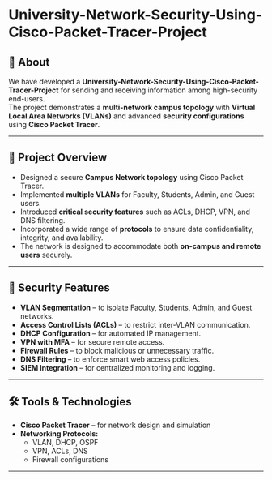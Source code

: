 # University-Network-Security-Using-Cisco-Packet-Tracer-Project


## 📌 About
We have developed a **University-Network-Security-Using-Cisco-Packet-Tracer-Project** for sending and receiving information among high-security end-users.  
The project demonstrates a **multi-network campus topology** with **Virtual Local Area Networks (VLANs)** and advanced **security configurations** using **Cisco Packet Tracer**.

---

## 🏫 Project Overview
- Designed a secure **Campus Network topology** using Cisco Packet Tracer.  
- Implemented **multiple VLANs** for Faculty, Students, Admin, and Guest users.  
- Introduced **critical security features** such as ACLs, DHCP, VPN, and DNS filtering.  
- Incorporated a wide range of **protocols** to ensure data confidentiality, integrity, and availability.  
- The network is designed to accommodate both **on-campus and remote users** securely.

---

## 🔐 Security Features
- **VLAN Segmentation** – to isolate Faculty, Students, Admin, and Guest networks.  
- **Access Control Lists (ACLs)** – to restrict inter-VLAN communication.  
- **DHCP Configuration** – for automated IP management.  
- **VPN with MFA** – for secure remote access.  
- **Firewall Rules** – to block malicious or unnecessary traffic.  
- **DNS Filtering** – to enforce smart web access policies.  
- **SIEM Integration** – for centralized monitoring and logging.

---

## 🛠 Tools & Technologies
- **Cisco Packet Tracer** – for network design and simulation  
- **Networking Protocols:**  
  - VLAN, DHCP, OSPF  
  - VPN, ACLs, DNS  
  - Firewall configurations  

---


